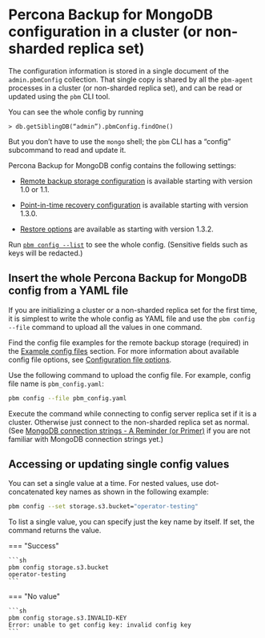 # Percona Backup for MongoDB configuration in a cluster (or non-sharded replica set)

The configuration information is stored in a single document of the `admin.pbmConfig` collection. That single copy is shared by all the `pbm-agent` processes in a cluster (or non-sharded replica set), and can be read or updated using the `pbm` CLI tool.

You can see the whole config by running

```{.javascript  data-prompt=">"}
> db.getSiblingDB(“admin”).pbmConfig.findOne()
```

But you don’t have to use the `mongo` shell; the `pbm` CLI has a “config” subcommand to read and update it.

Percona Backup for MongoDB config contains the following settings:

* [Remote backup storage configuration](../details/storage-configuration.md) is available starting with version 1.0 or 1.1.

* [Point-in-time recovery configuration](../features/point-in-time-recovery.md) is available starting with version 1.3.0.

* [Restore options](configuration-options.md#restore-options) are available as starting with version 1.3.2.

Run [`pbm config --list`](../reference/pbm-commands.md#pbm-config) to see the whole config. (Sensitive fields such as keys will be redacted.)

## Insert the whole Percona Backup for MongoDB config from a YAML file

If you are initializing a cluster or a non-sharded replica set for the first time, it is simplest to write the whole config as YAML file and use the
`pbm config --file` command to upload all the values in one command.

Find the config file examples for the remote backup storage (required) in the [Example config files](../details/storage-config-example.md) section. For more information about available config file options, see [Configuration file options](configuration-options.md#remote-backup=storage-options).

Use the following command to upload the config file. For example, config file name is `pbm_config.yaml`:

```sh
pbm config --file pbm_config.yaml
```

Execute the command while connecting to config server replica set if it is a
cluster. Otherwise just connect to the non-sharded replica set as normal. (See
[MongoDB connection strings - A Reminder (or Primer)](../details/authentication.md) if you are not familiar with MongoDB connection strings yet.)

## Accessing or updating single config values

You can set a single value at a time. For nested values, use dot-concatenated key names as shown in the following example:

```sh
pbm config --set storage.s3.bucket="operator-testing"
```

To list a single value, you can specify just the key name by itself.  If set, the command returns the value.

=== "Success"

    ```sh
    pbm config storage.s3.bucket
    operator-testing
    ```

=== "No value"

    ```sh
    pbm config storage.s3.INVALID-KEY
    Error: unable to get config key: invalid config key
    ``` 
